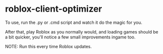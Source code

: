 # roblox-client-optimizer

To use, run the .py or .cmd script and watch it do the magic for you.

After that, play Roblox as you normally would, and loading games should be a bit quicker, you'll notice a few small improvements ingame too.

NOTE: Run this every time Roblox updates.

